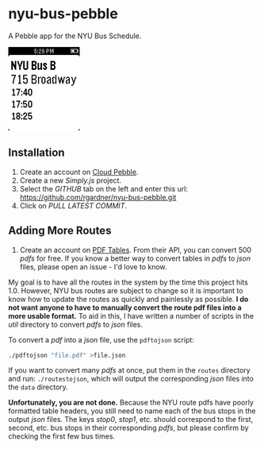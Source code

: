 # nyu-bus-pebble
A Pebble app for the NYU Bus Schedule.

![NYU Bus B](/assets/nyu-bus-b.png?raw=true "NYU Bus B")


## Installation
1. Create an account on [Cloud Pebble](https://cloudpebble.net/ide/).
2. Create a new *Simply.js* project.
3. Select the *GITHUB* tab on the left and enter this url:
   https://github.com/rgardner/nyu-bus-pebble.git
4. Click on *PULL LATEST COMMIT*.


## Adding More Routes
1. Create an account on [PDF Tables](https://pdftables.com/). From their API,
   you can convert 500 *pdfs* for free. If you know a better way to convert
   tables in *pdfs* to *json* files, please open an issue - I'd love to know.

My goal is to have all the routes in the system by the time this project hits
1.0. However, NYU bus routes are subject to change so it is important to know
how to update the routes as quickly and painlessly as possible. **I do not want
anyone to have to manually convert the route pdf files into a more usable
format.** To aid in this, I have written a number of scripts in the *util*
directory to convert *pdfs* to *json* files.

To convert a *pdf* into a *json* file, use the `pdftojson` script:
```bash
./pdftojson "file.pdf" >file.json
```

If you want to convert many *pdfs* at once, put them in the `routes` directory
and run: `./routestojson`, which will output the corresponding *json* files
into the `data` directory.

**Unfortunately, you are not done.** Because the NYU route pdfs have poorly
formatted table headers, you still need to name each of the bus stops in the
output *json* files. The keys *stop0*, *stop1*, etc. should correspond to the
first, second, etc. bus stops in their corresponding *pdfs*, but please confirm
by checking the first few bus times.
